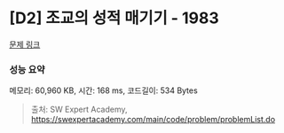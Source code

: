 # [D2] 조교의 성적 매기기 - 1983 

[문제 링크](https://swexpertacademy.com/main/code/problem/problemDetail.do?contestProbId=AV5PwGK6AcIDFAUq) 

### 성능 요약

메모리: 60,960 KB, 시간: 168 ms, 코드길이: 534 Bytes



> 출처: SW Expert Academy, https://swexpertacademy.com/main/code/problem/problemList.do